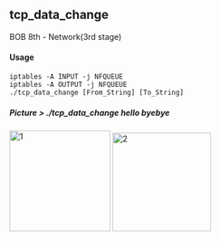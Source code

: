 ## tcp_data_change
BOB 8th - Network(3rd stage)



#### Usage

```shell
iptables -A INPUT -j NFQUEUE
iptables -A OUTPUT -j NFQUEUE
./tcp_data_change [From_String] [To_String]
```



##### Picture > ./tcp_data_change hello byebye

<img width="178" alt="1" src="https://user-images.githubusercontent.com/50411472/72729462-90660f00-3bd2-11ea-8024-fc32f7bb3119.PNG">

<img width="174" alt="2" src="https://user-images.githubusercontent.com/50411472/72729463-90fea580-3bd2-11ea-81a2-6edb0a7301d5.PNG">
